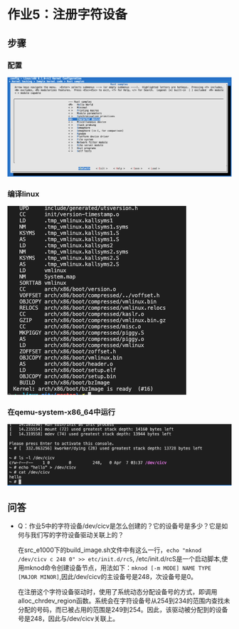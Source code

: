 # 作业5：注册字符设备
## 步骤
### 配置
![config](image/exercise_5/image3.png)
### 编译linux
![linux complie](image/exercise_5/image1.png)
### 在qemu-system-x86_64中运行
![run in qemu](image/exercise_5/image2.png)
## 问答
* Q：作业5中的字符设备/dev/cicv是怎么创建的？它的设备号是多少？它是如何与我们写的字符设备驱动关联上的？
  
    在src_e1000下的build_image.sh文件中有这么一行，`echo "mknod /dev/cicv c 248 0" >> etc/init.d/rcS`,
/etc/init.d/rcS是一个启动脚本,使用mknod命令创建设备节点，用法如下：`mknod [-m MODE] NAME TYPE [MAJOR MINOR]`,因此/dev/cicv的主设备号是248，次设备号是0。

  在注册这个字符设备驱动时，使用了系统动态分配设备号的方式，即调用alloc_chrdev_region函数。系统会在字符设备号从254到234的范围内查找未分配的号码，而已被占用的范围是249到254。因此，该驱动被分配到的设备号是248，因此与/dev/cicv关联上。